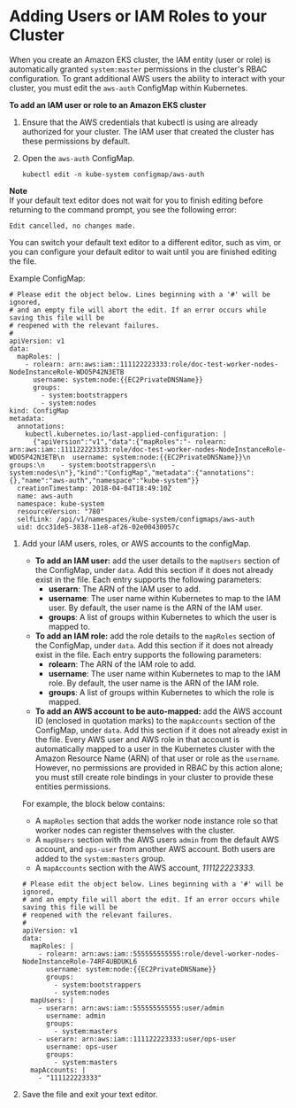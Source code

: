 # Adding Users or IAM Roles to your Cluster<a name="add-user-role"></a>

When you create an Amazon EKS cluster, the IAM entity \(user or role\) is automatically granted `system:master` permissions in the cluster's RBAC configuration\. To grant additional AWS users the ability to interact with your cluster, you must edit the `aws-auth` ConfigMap within Kubernetes\.

**To add an IAM user or role to an Amazon EKS cluster**

1. Ensure that the AWS credentials that kubectl is using are already authorized for your cluster\. The IAM user that created the cluster has these permissions by default\.

1. Open the `aws-auth` ConfigMap\.

   ```
   kubectl edit -n kube-system configmap/aws-auth
   ```
**Note**  
If your default text editor does not wait for you to finish editing before returning to the command prompt, you see the following error:  

   ```
   Edit cancelled, no changes made.
   ```
You can switch your default text editor to a different editor, such as vim, or you can configure your default editor to wait until you are finished editing the file\.

   Example ConfigMap:

   ```
   # Please edit the object below. Lines beginning with a '#' will be ignored,
   # and an empty file will abort the edit. If an error occurs while saving this file will be
   # reopened with the relevant failures.
   #
   apiVersion: v1
   data:
     mapRoles: |
       - rolearn: arn:aws:iam::111122223333:role/doc-test-worker-nodes-NodeInstanceRole-WDO5P42N3ETB
         username: system:node:{{EC2PrivateDNSName}}
         groups:
           - system:bootstrappers
           - system:nodes
   kind: ConfigMap
   metadata:
     annotations:
       kubectl.kubernetes.io/last-applied-configuration: |
         {"apiVersion":"v1","data":{"mapRoles":"- rolearn: arn:aws:iam::111122223333:role/doc-test-worker-nodes-NodeInstanceRole-WDO5P42N3ETB\n  username: system:node:{{EC2PrivateDNSName}}\n  groups:\n    - system:bootstrappers\n    - system:nodes\n"},"kind":"ConfigMap","metadata":{"annotations":{},"name":"aws-auth","namespace":"kube-system"}}
     creationTimestamp: 2018-04-04T18:49:10Z
     name: aws-auth
     namespace: kube-system
     resourceVersion: "780"
     selfLink: /api/v1/namespaces/kube-system/configmaps/aws-auth
     uid: dcc31de5-3838-11e8-af26-02e00430057c
   ```

1. Add your IAM users, roles, or AWS accounts to the configMap\.
   + **To add an IAM user:** add the user details to the `mapUsers` section of the ConfigMap, under `data`\. Add this section if it does not already exist in the file\. Each entry supports the following parameters:
     + **userarn**: The ARN of the IAM user to add\.
     + **username**: The user name within Kubernetes to map to the IAM user\. By default, the user name is the ARN of the IAM user\.
     + **groups**: A list of groups within Kubernetes to which the user is mapped to\.
   + **To add an IAM role:** add the role details to the `mapRoles` section of the ConfigMap, under `data`\. Add this section if it does not already exist in the file\. Each entry supports the following parameters:
     + **rolearn**: The ARN of the IAM role to add\.
     + **username**: The user name within Kubernetes to map to the IAM role\. By default, the user name is the ARN of the IAM role\.
     + **groups**: A list of groups within Kubernetes to which the role is mapped\.
   + **To add an AWS account to be auto\-mapped:** add the AWS account ID \(enclosed in quotation marks\) to the `mapAccounts` section of the ConfigMap, under `data`\. Add this section if it does not already exist in the file\. Every AWS user and AWS role in that account is automatically mapped to a user in the Kubernetes cluster with the Amazon Resource Name \(ARN\) of that user or role as the `username`\. However, no permissions are provided in RBAC by this action alone; you must still create role bindings in your cluster to provide these entities permissions\.

   For example, the block below contains:
   + A `mapRoles` section that adds the worker node instance role so that worker nodes can register themselves with the cluster\.
   + A `mapUsers` section with the AWS users `admin` from the default AWS account, and `ops-user` from another AWS account\. Both users are added to the `system:masters` group\.
   + A `mapAccounts` section with the AWS account, *111122223333*\.

   ```
   # Please edit the object below. Lines beginning with a '#' will be ignored,
   # and an empty file will abort the edit. If an error occurs while saving this file will be
   # reopened with the relevant failures.
   #
   apiVersion: v1
   data:
     mapRoles: |
       - rolearn: arn:aws:iam::555555555555:role/devel-worker-nodes-NodeInstanceRole-74RF4UBDUKL6
         username: system:node:{{EC2PrivateDNSName}}
         groups:
           - system:bootstrappers
           - system:nodes
     mapUsers: |
       - userarn: arn:aws:iam::555555555555:user/admin
         username: admin
         groups:
           - system:masters
       - userarn: arn:aws:iam::111122223333:user/ops-user
         username: ops-user
         groups:
           - system:masters
     mapAccounts: |
       - "111122223333"
   ```

1. Save the file and exit your text editor\.
